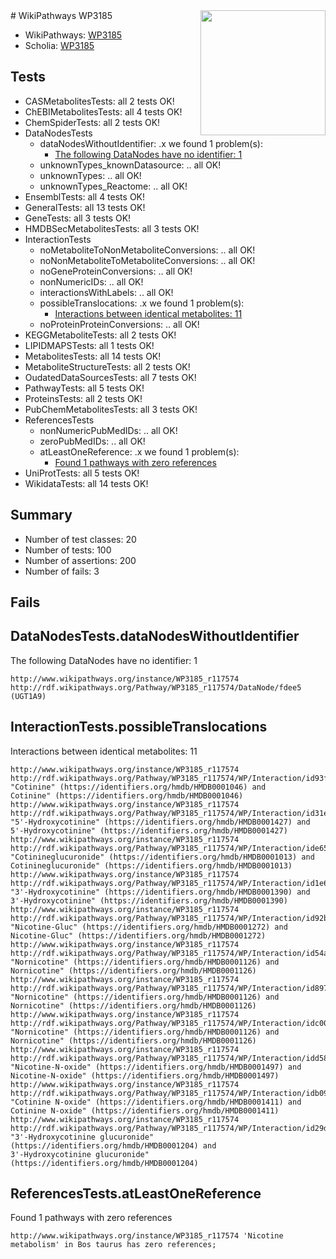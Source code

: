 <img style="float: right; width: 200px" src="https://upload.wikimedia.org/wikipedia/commons/thumb/8/83/Wplogo_with_text_500.png/640px-Wplogo_with_text_500.png" />
# WikiPathways WP3185

* WikiPathways: [WP3185](https://identifiers.org/wikipathways:WP3185)
* Scholia: [WP3185](https://scholia.toolforge.org/wikipathways/WP3185)
## Tests
* CASMetabolitesTests: all 2 tests OK!
* ChEBIMetabolitesTests: all 4 tests OK!
* ChemSpiderTests: all 2 tests OK!
* DataNodesTests
    * dataNodesWithoutIdentifier: .x we found 1 problem(s):
        * [The following DataNodes have no identifier: 1](#d2d32fa0)
    * unknownTypes_knownDatasource: .. all OK!
    * unknownTypes: .. all OK!
    * unknownTypes_Reactome: .. all OK!
* EnsemblTests: all 4 tests OK!
* GeneralTests: all 13 tests OK!
* GeneTests: all 3 tests OK!
* HMDBSecMetabolitesTests: all 3 tests OK!
* InteractionTests
    * noMetaboliteToNonMetaboliteConversions: .. all OK!
    * noNonMetaboliteToMetaboliteConversions: .. all OK!
    * noGeneProteinConversions: .. all OK!
    * nonNumericIDs: .. all OK!
    * interactionsWithLabels: .. all OK!
    * possibleTranslocations: .x we found 1 problem(s):
        * [Interactions between identical metabolites: 11](#dc76dfed)
    * noProteinProteinConversions: .. all OK!
* KEGGMetaboliteTests: all 2 tests OK!
* LIPIDMAPSTests: all 1 tests OK!
* MetabolitesTests: all 14 tests OK!
* MetaboliteStructureTests: all 2 tests OK!
* OudatedDataSourcesTests: all 7 tests OK!
* PathwayTests: all 5 tests OK!
* ProteinsTests: all 2 tests OK!
* PubChemMetabolitesTests: all 3 tests OK!
* ReferencesTests
    * nonNumericPubMedIDs: .. all OK!
    * zeroPubMedIDs: .. all OK!
    * atLeastOneReference: .x we found 1 problem(s):
        * [Found 1 pathways with zero references](#35eb778e)
* UniProtTests: all 5 tests OK!
* WikidataTests: all 14 tests OK!


## Summary

* Number of test classes: 20
* Number of tests: 100
* Number of assertions: 200
* Number of fails: 3

## Fails

<a name="d2d32fa0" />

## DataNodesTests.dataNodesWithoutIdentifier

The following DataNodes have no identifier: 1
```
http://www.wikipathways.org/instance/WP3185_r117574 http://rdf.wikipathways.org/Pathway/WP3185_r117574/DataNode/fdee5 (UGT1A9)
```

<a name="dc76dfed" />

## InteractionTests.possibleTranslocations

Interactions between identical metabolites: 11
```
http://www.wikipathways.org/instance/WP3185_r117574 http://rdf.wikipathways.org/Pathway/WP3185_r117574/WP/Interaction/id93f790b3 "Cotinine" (https://identifiers.org/hmdb/HMDB0001046) and 
Cotinine" (https://identifiers.org/hmdb/HMDB0001046)
http://www.wikipathways.org/instance/WP3185_r117574 http://rdf.wikipathways.org/Pathway/WP3185_r117574/WP/Interaction/id31efe745 "5'-Hydroxycotinine" (https://identifiers.org/hmdb/HMDB0001427) and 
5'-Hydroxycotinine" (https://identifiers.org/hmdb/HMDB0001427)
http://www.wikipathways.org/instance/WP3185_r117574 http://rdf.wikipathways.org/Pathway/WP3185_r117574/WP/Interaction/ide65566fe "Cotinineglucuronide" (https://identifiers.org/hmdb/HMDB0001013) and 
Cotinineglucuronide" (https://identifiers.org/hmdb/HMDB0001013)
http://www.wikipathways.org/instance/WP3185_r117574 http://rdf.wikipathways.org/Pathway/WP3185_r117574/WP/Interaction/id1e624d4b "3'-Hydroxycotinine" (https://identifiers.org/hmdb/HMDB0001390) and 
3'-Hydroxycotinine" (https://identifiers.org/hmdb/HMDB0001390)
http://www.wikipathways.org/instance/WP3185_r117574 http://rdf.wikipathways.org/Pathway/WP3185_r117574/WP/Interaction/id92b39cf9 "Nicotine-Gluc" (https://identifiers.org/hmdb/HMDB0001272) and 
Nicotine-Gluc" (https://identifiers.org/hmdb/HMDB0001272)
http://www.wikipathways.org/instance/WP3185_r117574 http://rdf.wikipathways.org/Pathway/WP3185_r117574/WP/Interaction/id54ab0d28 "Nornicotine" (https://identifiers.org/hmdb/HMDB0001126) and 
Nornicotine" (https://identifiers.org/hmdb/HMDB0001126)
http://www.wikipathways.org/instance/WP3185_r117574 http://rdf.wikipathways.org/Pathway/WP3185_r117574/WP/Interaction/id897f2ea7 "Nornicotine" (https://identifiers.org/hmdb/HMDB0001126) and 
Nornicotine" (https://identifiers.org/hmdb/HMDB0001126)
http://www.wikipathways.org/instance/WP3185_r117574 http://rdf.wikipathways.org/Pathway/WP3185_r117574/WP/Interaction/idc005334f "Nornicotine" (https://identifiers.org/hmdb/HMDB0001126) and 
Nornicotine" (https://identifiers.org/hmdb/HMDB0001126)
http://www.wikipathways.org/instance/WP3185_r117574 http://rdf.wikipathways.org/Pathway/WP3185_r117574/WP/Interaction/idd5891279 "Nicotine-N-oxide" (https://identifiers.org/hmdb/HMDB0001497) and 
Nicotine-N-oxide" (https://identifiers.org/hmdb/HMDB0001497)
http://www.wikipathways.org/instance/WP3185_r117574 http://rdf.wikipathways.org/Pathway/WP3185_r117574/WP/Interaction/idb0961cc3 "Cotinine N-oxide" (https://identifiers.org/hmdb/HMDB0001411) and 
Cotinine N-oxide" (https://identifiers.org/hmdb/HMDB0001411)
http://www.wikipathways.org/instance/WP3185_r117574 http://rdf.wikipathways.org/Pathway/WP3185_r117574/WP/Interaction/id29d07d3f "3'-Hydroxycotinine glucuronide" (https://identifiers.org/hmdb/HMDB0001204) and 
3'-Hydroxycotinine glucuronide" (https://identifiers.org/hmdb/HMDB0001204)
```

<a name="35eb778e" />

## ReferencesTests.atLeastOneReference

Found 1 pathways with zero references
```
http://www.wikipathways.org/instance/WP3185_r117574 'Nicotine metabolism' in Bos taurus has zero references; 
```

